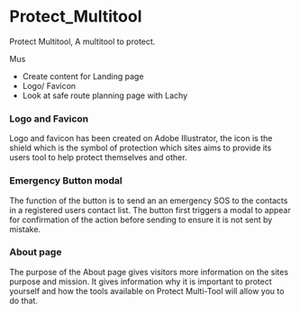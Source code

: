 # Protect_Multitool
Protect Multitool, A multitool to protect.

Mus
- Create content for Landing page
- Logo/ Favicon
- Look at safe route planning page with Lachy


### Logo and Favicon
Logo and favicon has been created on Adobe Illustrator, the icon is the shield which is the symbol of protection which sites aims to provide its users tool to help protect themselves and other.


### Emergency Button modal
The function of the button is to send an an emergency SOS to the contacts in a registered users contact list. The button first triggers a modal to appear for confirmation of the action before sending to ensure it is not sent by mistake.

### About page
The purpose of the About page gives visitors more information on the sites purpose and mission. It gives information why it is important to protect yourself and how the tools available on Protect Multi-Tool will allow you to do that.